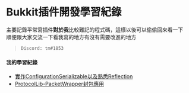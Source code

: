 # Bukkit插件開發學習紀錄
主要記錄平常寫插件**對於我**比較難記的程式碼，這樣以後可以偷偷回來看一下  
順便跟大家交流一下看我寫的地方有沒有需要改進的地方  
> `Discord: tm#1853`

#### 我的學習紀錄
* [實作ConfigurationSerializable以及熟悉Reflection][learn_config_reflection]
* [ProtocolLib-PacketWrapper封包應用][learn_wrapper]

[learn_config_reflection]: https://github.com/class70636/Plugin-Development-Learning-Record/blob/master/ConfigurationSerializable%20and%20Reflection.md
[learn_wrapper]: https://github.com/class70636/Plugin-Development-Learning-Record/blob/master/PacketWrapper_Application.md
